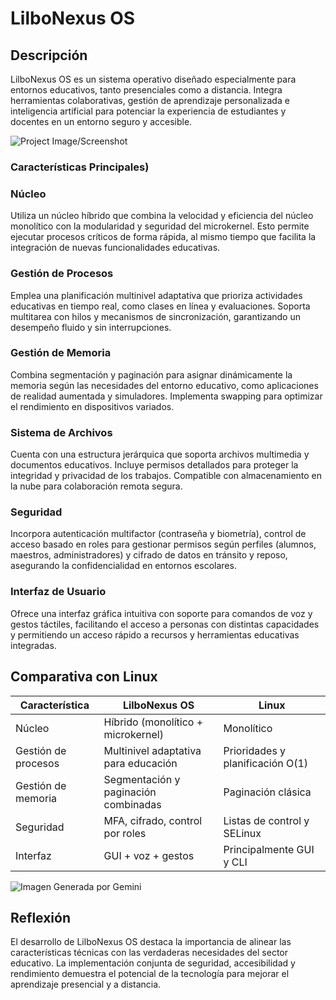 # LilboNexus OS

## Descripción  
LilboNexus OS es un sistema operativo diseñado especialmente para entornos educativos, tanto presenciales como a distancia. Integra herramientas colaborativas, gestión de aprendizaje personalizada e inteligencia artificial para potenciar la experiencia de estudiantes y docentes en un entorno seguro y accesible.

![Project Image/Screenshot](https://i.ibb.co/3ySB6Bfd/Picsart-25-10-24-09-30-22-579.jpg)
### Características Principales)

### Núcleo  
Utiliza un núcleo híbrido que combina la velocidad y eficiencia del núcleo monolítico con la modularidad y seguridad del microkernel. Esto permite ejecutar procesos críticos de forma rápida, al mismo tiempo que facilita la integración de nuevas funcionalidades educativas.

### Gestión de Procesos  
Emplea una planificación multinivel adaptativa que prioriza actividades educativas en tiempo real, como clases en línea y evaluaciones. Soporta multitarea con hilos y mecanismos de sincronización, garantizando un desempeño fluido y sin interrupciones.

### Gestión de Memoria  
Combina segmentación y paginación para asignar dinámicamente la memoria según las necesidades del entorno educativo, como aplicaciones de realidad aumentada y simuladores. Implementa swapping para optimizar el rendimiento en dispositivos variados.

### Sistema de Archivos  
Cuenta con una estructura jerárquica que soporta archivos multimedia y documentos educativos. Incluye permisos detallados para proteger la integridad y privacidad de los trabajos. Compatible con almacenamiento en la nube para colaboración remota segura.

### Seguridad  
Incorpora autenticación multifactor (contraseña y biometría), control de acceso basado en roles para gestionar permisos según perfiles (alumnos, maestros, administradores) y cifrado de datos en tránsito y reposo, asegurando la confidencialidad en entornos escolares.

### Interfaz de Usuario  
Ofrece una interfaz gráfica intuitiva con soporte para comandos de voz y gestos táctiles, facilitando el acceso a personas con distintas capacidades y permitiendo un acceso rápido a recursos y herramientas educativas integradas.


## Comparativa con Linux

| Característica      | LilboNexus OS                      | Linux                     |
|---------------------|----------------------------------|---------------------------|
| Núcleo              | Híbrido (monolítico + microkernel) | Monolítico                |
| Gestión de procesos  | Multinivel adaptativa para educación | Prioridades y planificación O(1) |
| Gestión de memoria   | Segmentación y paginación combinadas | Paginación clásica       |
| Seguridad           | MFA, cifrado, control por roles  | Listas de control y SELinux |
| Interfaz            | GUI + voz + gestos               | Principalmente GUI y CLI  |

![Imagen Generada por Gemini](https://i.ibb.co/5XPmY5GN/Gemini-Generated-Image-iaay4kiaay4kiaay.png)

## Reflexión  
El desarrollo de LilboNexus OS destaca la importancia de alinear las características técnicas con las verdaderas necesidades del sector educativo. La implementación conjunta de seguridad, accesibilidad y rendimiento demuestra el potencial de la tecnología para mejorar el aprendizaje presencial y a distancia.
